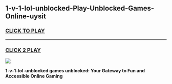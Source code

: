 
## 1-v-1-lol-unblocked-Play-Unblocked-Games-Online-uysit
<h3>
<a href="https://premium76.site?title=1-v-1-lol-unblocked&ref=25A">CLICK TO PLAY</a></h3>
<hr>

<h3>
<a href="https://premium76.site?title=1-v-1-lol-unblocked&ref=25A">CLICK 2 PLAY</a>
  
</h3>

<a href="https://premium76.site?title=1-v-1-lol-unblocked&ref=25A"><img src="https://clearcache.store/games.png"></a>


**1-v-1-lol-unblocked games unblocked: Your Gateway to Fun and Accessible Online Gaming**
